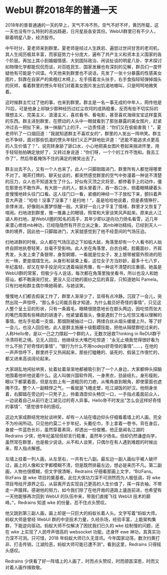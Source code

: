 ﻿WebUI 群2018年的普通一天
================

2018年的普普通通的一天的早上，天气不冷不热，空气不好不坏，黄历所载，这一天也没有什么特别的吉凶趋避，日月星辰各安其份。WebUI群里已有不少人，聊着明星八卦，经济股市。

中午时分，夏老师来到群里。夏老师是经过人生跌宕、遍尝过世间甘苦的老司机，其人生阅历极其丰富，而家庭势力十分庞大，遍布了共产主义和资本主义国家的各个阶层。再加上其小到婚姻情感、大到国际政治、闲谈扯谈的明星八卦、学术探讨如物理化学都能侃侃而谈，对百姓民生、国家发展也有深刻的见解，群员们一度怀疑他有可能是个间谍。今天他来到群里也不说话，先发了一张十分暴露的性感美女图片，斜靠在自家产的紫檀红木椅上，左手搭着龙头扶手，右手食指轻轻弹掉烟头的灰烬，看着群里的愣头年轻们对着美女图片发出饥渴地嗷叫，只是呵呵地微笑着。

这时候群主忙过了他的事，也来到群里。群主是一名一事无成的中年人，网传他是70后，可是他身上却缺少那种经历过红尘坎坷的成熟稳重，反而有些不切实际的理想主义、完美主义、浪漫主义，喜欢看书、看电影，甚至喜欢海绵宝宝这样童真的东西。群主进到群里，在攒动的人头中一眼就看到了那张暴露的美女图片，赶紧冲过去一把扯下来，抹一抹脑门上的汗，一边责怪道：“你们又在偷偷害我！”，夏老师叭了一口烟回道：”我就知道群主不喜欢女的“，群里的人发出一阵哄笑。群主也不争辩，面对那些饥渴的愣头年轻们义正严辞地批评道：“还能不能追求点更高的人生价值了？”，说完转身舔了舔口水，小心地把美女图片卷起来揣进怀里，用手轻轻拍拍确定放好了，又转过身说道：“你们呀，一个个的工作不饱和。我去工作了”，然后带着掩饰不住的满足的微笑出去了。

群主出去不久，又有一个人也来了。此人一只脚刚踏进门，群里所有人都觉得哪里不对了。喝茶打牌的、聊天扯谈的，都突然感觉群里的空气中弥漫着一种说不清楚的压力，众人也不知道发生了什么，好似有灭顶之灾将至，都停着手上的动作，僵在那里也不敢作声。有大胆一点的人，额头冒着汗，吞一吞口水，侧着眼睛硬着头皮慢慢地转头往门口看。这人往门口一看，紧绷的神经一下子放松下来，颤抖着声音大声道：”哈哈！没事了没事了！是扫地！“，虽是哈哈地说着，但是表情狰狞，余悸未消，好像刚从噩梦惊醒一般。大家好一会儿才平复了情绪，群里才又恢复了喧闹。扫地进到群里，推一推鼻上的眼镜，照常和大家谈笑风声起来。原来此人江湖人称扫地，是WebUI圈的知名的高手，其年少即以逆向功力扬名看雪，近几年来潜心修炼mb神功，已经隐隐然有开宗立派之象，其mb神功精纯，已经到天人一体的境界，因此他一只脚踏进门，大家就感觉到了他不经意间的气场压迫。

扫地进群的时候，众人都在气场压迫之下如临大敌，角落里却有一个人看书的人始终自顾地执卷轻笑，丝毫不受影响。此人坐在角落里，白衣白裙，脸戴面纱，齐肩秀发，头发上束了条银带，身型婀娜，一看就是位女子，发上银带被窗外照进的阳光一映，更是熠熠生光。从身形和装束上看，这位女子方当妙龄，最多十七八岁，年纪虽轻，却又在举手投足间又透着端丽秀雅，有一种说不清楚的庄重感。她虽是WebUI群的常客，但极少与人说话，每次都在角落里独坐看书，所以也没人和她搭讪，都不敢唐突打扰，更没人见过她的面纱之后的真容，只知道她叫 Pamela。只有扫地和群主偶尔唤她萌弟，与她谈笑。

慢慢地人们都去假装工作了，群里人渐渐少了，显得有点冷静。沉寂了一会儿，突然出现一声惊呼，“那么多公司裁员我才知道，为什么裁员好奇怪的事情”，只见这人整个呈土豆的形状，只有一条眉毛，眼睛很随意地长在额头两边，因吃惊而张大的嘴巴周围有些稀疏的胡渣子，他紧皱着眉头，像是遇到了什么吃惊又难以理解的事情。他左手掐着一支烟，那烟刚被抽过一口，两缕白丝从烟头缓缓上升。等了好一会儿，也没人回应他。此人是群主施展十级甄嬛技能，把他从隔壁群挖过来的，人称Hello帝，是以一己之力撑起一个群的人，无数次拯救Thinking in ReDUI群于冷清将死之境。见无人回应，他继续长大嘴巴吃惊道：“永无止境我觉得很好看为什么不拍了好奇怪的事情”，“银行为什么不用nodejs好奇怪的事情”……，在他的一声声惊呼下，群里终于又热闹起来，那些打瞌睡的、装死的、假装工作很忙的，都又进来高谈阔论起来。

大家胡乱地闲扯哄笑，扯着扯着渐渐地都被吸引到了一个人身边，大家都伸头探脑地围着他听他说着什么。这人叫做兴国软件网，一身黑衣，劲装结扎，身形瘦削，眼以下都蒙着面，但是左脸上有一道粗厉的刀疤，从嘴角直到眼角，即使蒙面也遮掩不住。整个人一副精悍之气，一看就是飞檐走壁，吃江湖饭的好汉。他侧身坐着，右脚踏在旁边的一只凳子上，拎着酒壶仰头畅饮一口，一手指点着面前众人，一边说着自己从前行走江湖见过的奇人异事。Hello帝不时发出“怎么会这样好奇怪的事情”、“感觉很牛B的感叹。

这边大家成群结党地扯谈哄笑，却有一人站在墙边仰头仔细看着墙上的人画，完全不为吵闹所动。只见他约莫二十岁年纪，头戴伦巾，手上拿着一卷书，背在身后，身披一件蓝色长衫，虽然穿着素简，却透出一份俊雅。他正是闻名江湖的 Redrains 少侠，他年纪虽轻但却言行稳重，虽然年少扬名，但却仍然谦虚向学，虽然常在群里，也是极少说话，从不和人谈笑，只偶尔在有人遇到难题的时候出来，帮人指点解惑。

左墙上挂着一列人画，从左至右，一共有七八副。最左边一副人画似乎被人破坏过，画上的人像和文字都模糊不清，但是既然排最左边，想必是来历不凡。第二副画，人物也很模糊，但文字很清晰，Redrains 仔细看那画上文字，“BlzFans。BlzFans 是 wke 项目的奠基者。此位大侠功力深不可测然而为人极低调，将 wke 项目甩给开源界之后，从容离开去实现自己更高的人生价值了，挥一挥衣袖，不带走一声膜拜。感谢他的努力，如今我们除了在他开凿的道路上逶迤前进，也希望有一天他能够再次回到 WebUI 的队伍中来，带我们直接飞往 WebUI 技术的巅峰。”，Redrains 知道 wke 的份量，忍不住点头赞叹。

他又跳到第三副人画，画上却是一只巨大的蚂蚁长着人头。文字写着“蚂蚁大师。蚂蚁大师是曾经 WebUI 群的中坚技术力量，久经杀场，经验丰富，上能架构集群，下能逆向驱动。蚂蚁大师不仅解决了困扰我们已久的 wke 绘制慢的问题，还在 wke 上实现了人民呼声很高的 websocket 功能，还身怀 ewe 神功，其真实功力深不可测。只可惜，2018 年蚂蚁大师已久无音讯。今年国家动荡，数次扫黄打非、打击传销，江湖险恶，蚂蚁大师可能已遭不测”。看到这里，Redrains 只得摇头感叹。

Redrains 少侠看了好一阵墙上的人画了，时而点头赞叹，时而颌首深思，时而又对着人画作揖致敬。